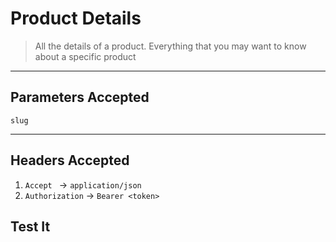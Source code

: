 # Product Details

> All the details of a product. Everything that you may want to know about a specific product

----


## Parameters Accepted

` slug `

---
## Headers Accepted

1. `Accept ` -> `application/json`
2. `Authorization` -> `Bearer <token>`

## Test It

<larecipe-swagger endpoint="/api/products/some-slug" default-method='get'></larecipe-swagger>